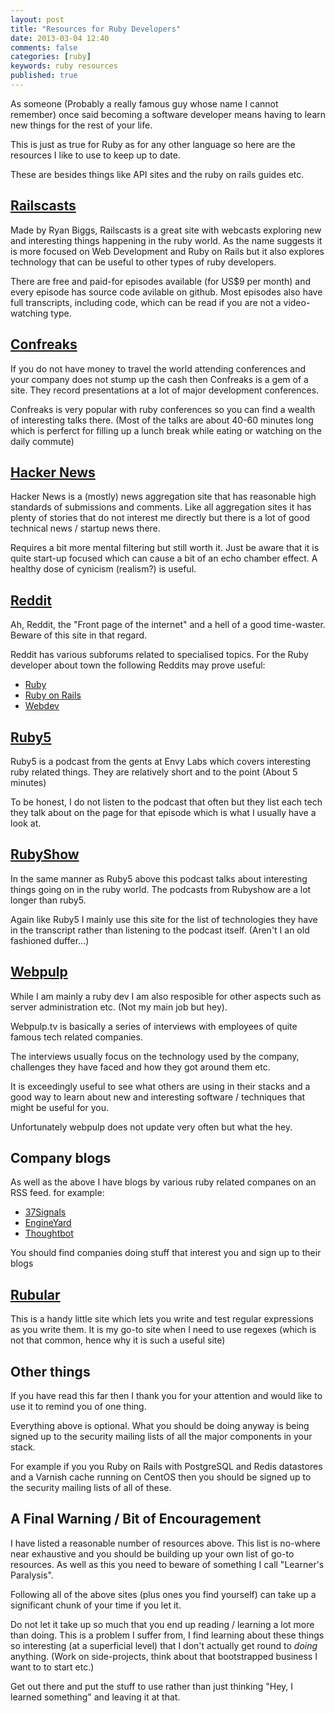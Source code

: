 ```yaml
---
layout: post
title: "Resources for Ruby Developers"
date: 2013-03-04 12:40
comments: false
categories: [ruby]
keywords: ruby resources
published: true
---
```


As someone (Probably a really famous guy whose name I cannot remember) once said
becoming a software developer means having to learn new things for the rest of 
your life.

This is just as true for Ruby as for any other language so here are the
resources I like to use to keep up to date.

These are besides things like API sites and the ruby on rails guides etc.

<!--more-->

## [Railscasts](http://railscasts.com)

Made by Ryan Biggs, Railscasts is a great site with webcasts exploring new and
interesting things happening in the ruby world. As the name suggests it is more
focused on Web Development and Ruby on Rails but it also explores technology
that can be useful to other types of ruby developers.

There are free and paid-for episodes available (for US$9 per month) and every
episode has source code avilable on github. Most episodes also have full 
transcripts, including code, which can be read if you are not a video-watching
type.

## [Confreaks](http://confreaks.com)

If you do not have money to travel the world attending conferences and your 
company does not stump up the cash then Confreaks is a gem of a site. They
record presentations at a lot of major development conferences.

Confreaks is very popular with ruby conferences so you can find a wealth of 
interesting talks there. (Most of the talks are about 40-60 minutes long 
which is perferct for filling up a lunch break while eating or watching on the
daily commute)

## [Hacker News](http://news.ycombinator.com)

Hacker News is a (mostly) news aggregation site that has reasonable high
standards of submissions and comments. Like all aggregation sites it has plenty
of stories that do not interest me directly but there is a lot of good technical
news / startup news there.

Requires a bit more mental filtering but still worth it. Just be aware that it 
is quite start-up focused which can cause a bit of an echo chamber effect. A 
healthy dose of cynicism (realism?) is useful.

## [Reddit](http://reddit.com)

Ah, Reddit, the "Front page of the internet" and a hell of a good time-waster.
Beware of this site in that regard.

Reddit has various subforums related to specialised topics. For the Ruby
developer about town the following Reddits may prove useful:

* [Ruby](http://reddit.com/r/ruby)
* [Ruby on Rails](http://reddit.com/r/rubyonrails)
* [Webdev](http://reddit.com/r/webdev)

## [Ruby5](http://ruby5.envylabs.com)

Ruby5 is a podcast from the gents at Envy Labs which covers interesting ruby 
related things. They are relatively short and to the point (About 5 minutes)

To be honest, I do not listen to the podcast that often but they list each tech
they talk about on the page for that episode which is what I usually have a look 
at.

## [RubyShow](http://rubyshow.com)

In the same manner as Ruby5 above this podcast talks about interesting things
going on in the ruby world. The podcasts from Rubyshow are a lot longer than 
ruby5.

Again like Ruby5 I mainly use this site for the list of technologies they have
in the transcript rather than listening to the podcast itself. (Aren't I an
old fashioned duffer...)

## [Webpulp](http://webpulp.tv)

While I am mainly a ruby dev I am also resposible for other aspects such as 
server administration etc. (Not my main job but hey).

Webpulp.tv is basically a series of interviews with employees of quite famous
tech related companies. 

The interviews usually focus on the technology used by the company, challenges
they have faced and how they got around them etc. 

It is exceedingly useful to see what others are using in their stacks and a good
way to learn about new and interesting software / techniques that might be 
useful for you. 

Unfortunately webpulp does not update very often but what the hey.

## Company blogs

As well as the above I have blogs by various ruby related companes on an RSS
feed. for example:

* [37Signals](http://37signals.com/svn)
* [EngineYard](http://www.engineyard.com/blog)
* [Thoughtbot](http://robots.thoughtbot.com/)

You should find companies doing stuff that interest you and sign up to their
blogs

## [Rubular](http://rubular.com/)

This is a handy little site which lets you write and test regular expressions
as you write them. It is my go-to site when I need to use regexes (which is not
that common, hence why it is such a useful site)

## Other things

If you have read this far then I thank you for your attention and would like to 
use it to remind you of one thing.

Everything above is optional. What you should be doing anyway is being signed up
to the security mailing lists of all the major components in your stack. 

For example if you you Ruby on Rails with PostgreSQL and Redis datastores and a
Varnish cache running on CentOS then you should be signed up to the security 
mailing lists of all of these.

## A Final Warning / Bit of Encouragement

I have listed a reasonable number of resources above. This list is no-where near
exhaustive and you should be building up your own list of go-to resources. As 
well as this you need to beware of something I call "Learner's Paralysis". 

Following all of the above sites (plus ones you find yourself) can take up a 
significant chunk of your time if you let it.

Do not let it take up so much that you end up reading / learning a lot more than
doing. This is a problem I suffer from, I find learning about these things so
interesting (at a superficial level) that I don't actually get round to *doing* 
anything. (Work on side-projects, think about that bootstrapped business 
I want to to start etc.)

Get out there and put the stuff to use rather than just thinking "Hey, I learned
something" and leaving it at that.